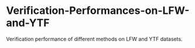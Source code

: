 # Verification-Performances-on-LFW-and-YTF
Verification performance of different methods on LFW and YTF datasets.
